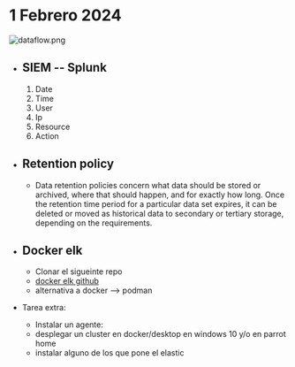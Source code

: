 # **1 Febrero 2024**


![dataflow.png](https://www.elastic.co/guide/en/cloud/current/images/ec-logstash-beats-dataflow.png)

* ## SIEM -- Splunk 
    1. Date
    2. Time
    3. User
    4. Ip
    5. Resource
    6. Action


* ## Retention policy
    * Data retention policies concern what data should be stored or archived, where that should happen, and for exactly how long. Once the retention time period for a particular data set expires, it can be deleted or moved as historical data to secondary or tertiary storage, depending on the requirements.

* ## Docker elk
    * Clonar el sigueinte repo
    *   [docker elk github](https://github.com/deviantony/docker-elk)
    * alternativa a docker --> podman


* Tarea extra:
    * Instalar un agente: 
    * desplegar un cluster en docker/desktop en windows 10 y/o en parrot home     
    * instalar alguno de los que pone el elastic 